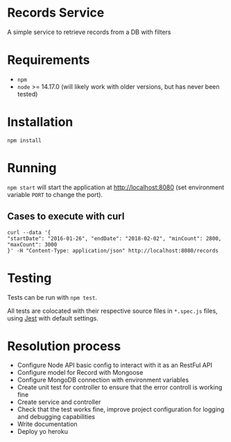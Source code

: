 # Records Service

A simple service to retrieve records from a DB with filters

# Requirements

* `npm`
* `node` >= 14.17.0 (will likely work with older versions, but has never been
  tested)

# Installation

`npm install`

# Running

`npm start` will start the application at
[http://localhost:8080](http://localhost:8080) (set environment variable `PORT`
to change the port).

## Cases to execute with curl

```
curl --data '{
"startDate": "2016-01-26", "endDate": "2018-02-02", "minCount": 2800, "maxCount": 3000
}' -H "Content-Type: application/json" http://localhost:8080/records
```
# Testing

Tests can be run with `npm test`.

All tests are colocated with their respective source files in `*.spec.js` files,
using [Jest](https://facebook.github.io/jest/) with default settings.

# Resolution process

- Configure Node API basic config to interact with it as an RestFul API
- Configure model for Record with Mongoose
- Configure MongoDB connection with environment variables
- Create unit test for controller to ensure that the error controll is working fine
- Create service and controller
- Check that the test works fine, improve project configuration for logging and debugging capabilities
- Write documentation
- Deploy yo heroku